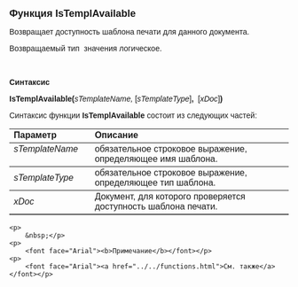 <html>
<head>
<title>IsTemplAvailable</title>
    <style type="text/css">
        .style1 {
            font-family: Arial;
        }
    </style>
</head>

<body>

<p><font size="4" face="Arial"><strong>Функция IsTemplAvailable</strong></font></p>

<p><font face="Arial">Возвращает доступность шаблона печати для данного документа. </font></p>

<p><font face="Arial">Возвращаемый тип&nbsp; значения логическое.</font></p>
    <p>&nbsp;</p>

<p><font face="Arial"><b>Синтаксис</b></font></p>

<p><span class="style1"><strong>IsTemplAvailable</strong></span><font face="Arial"><strong>(</strong><em>sTemplateName, 
    </em>[<em>sTemplateType</em>]<strong>, </strong>&nbsp;[<em>xDoc</em>]<strong>)</strong></font></p>

<p><font face="Arial">Синтаксис функции <strong>IsTemplAvailable</strong><span class="style1"><strong>
    </strong></span>состоит из следующих частей:</font></p>

<table border="1" cellPadding="5" cols="2" frame="below" rules="rows">
<TBODY>
  <tr vAlign="top">
    <td class="label" width="29%"><font face="Arial"><b>Параметр</b></font></td>
    <td class="label" width="71%"><font face="Arial"><strong>Описание</strong></font></td>
  </tr>
  <tr vAlign="top">
    <td width="29%"><em><font face="Arial">sTemplateName</font></em></td>
    <td width="71%"><font face="Arial">обязательное строковое выражение, определяющее 
        имя шаблона.</font></td>
  </tr>
    <tr>
    <td width="29%"><font face="Arial"><em>sTemplateType</em></font></td>
    <td width="71%"><font face="Arial">обязательное строковое выражение, определяющее 
        тип шаблона.</font></td>
    </tr>
    <tr>
    <td width="29%"><font face="Arial"><em>xDoc</em></font></td>
    <td width="71%"><font face="Arial">Документ, для которого проверяется доступность 
        шаблона печати. </font></td>
    </tr>
    </table>

    <p>
        &nbsp;</p>
    <p>
        <font face="Arial"><b>Примечание</b></font></p>
    <p>
        <font face="Arial"><a href="../../functions.html">См. также</a></font></p>

</body>
</html>
